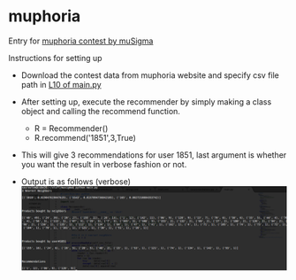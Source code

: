 muphoria
========

Entry for [muphoria contest by muSigma](http://www.muphoria.mu-sigma.com/muphoria2014/problem-statement/)


Instructions for setting up

+ Download the contest data from muphoria website and specify csv file path in [L10 of main.py](https://github.com/sauravtom/muphoria/blob/master/main.py#L10) 
+ After setting up, execute the recommender by simply making a class object and calling the recommend function.
  + R = Recommender()
  + R.recommend('1851',3,True)
  
+ This will give 3 recommendations for user 1851, last argument is whether you want the result in verbose fashion or not.

+ Output is as follows (verbose)
  ![](https://raw.githubusercontent.com/sauravtom/muphoria/master/output.png)
